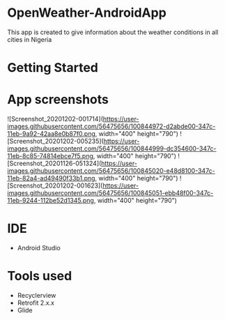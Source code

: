 # OpenWeather-AndroidApp
This app is created to give information about the weather conditions in all cities in Nigeria

# Getting Started 
# App screenshots

![Screenshot_20201202-001714](https://user-images.githubusercontent.com/56475656/100844972-d2abde00-347c-11eb-9a92-42aa8e0b87f0.png, width="400" height="790") 
![Screenshot_20201202-005235](https://user-images.githubusercontent.com/56475656/100844999-dc354600-347c-11eb-8c85-74814ebce7f5.png, width="400" height="790")
![Screenshot_20201126-051324](https://user-images.githubusercontent.com/56475656/100845020-e48d8100-347c-11eb-82a4-ad49490f33b1.png, width="400" height="790") 
![Screenshot_20201202-001623](https://user-images.githubusercontent.com/56475656/100845051-ebb48f00-347c-11eb-9244-112be52d1345.png, width="400" height="790")


# IDE
- Android Studio

# Tools used
- Recyclerview 
- Retrofit 2.x.x
- Glide
